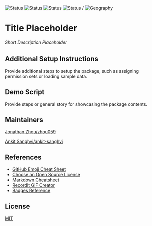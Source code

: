 ![Status](https://img.shields.io/badge/status-In%20Development-yellow)
![Status](https://img.shields.io/badge/status-Beta-yellowgreen)
![Status](https://img.shields.io/badge/status-Complete-green)
![Status](https://img.shields.io/badge/status-Archived-red) / 
![Geography](https://img.shields.io/badge/Geography-US-blue)

<p align="center">

# Title Placeholder

###### Short Description Placeholder

</p>

<!-- Sections below are Optional -->

## Additional Setup Instructions

Provide additional steps to setup the package, such as assigning permission sets or loading sample data. 

## Demo Script

Provide steps or general story for showcasing the package contents. 

## Maintainers
[Jonathan Zhou/zhou059](https://github.com/zhou059)

[Ankit Sanghvi/ankit-sanghvi](https://github.com/ankit-sanghvi)

## References
* [GitHub Emoji Cheat Sheet](https://www.webpagefx.com/tools/emoji-cheat-sheet)
* [Choose an Open Source License](https://choosealicense.com)
* [Markdown Cheatsheet](https://github.com/adam-p/markdown-here/wiki/Markdown-Cheatsheet)
* [RecordIt GIF Creator](https://recordit.co/)
* [Badges Reference](https://github.com/badges/shields/blob/master/README.md)

## License
[MIT](LICENSE)
